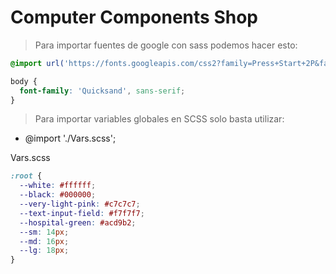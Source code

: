 # Computer Components Shop

> Para importar fuentes de google con sass podemos hacer esto:

```scss
@import url('https://fonts.googleapis.com/css2?family=Press+Start+2P&family=Quicksand:wght@300;400;500;600;700&display=swap');

body {
  font-family: 'Quicksand', sans-serif;
}
```

> Para importar variables globales en SCSS solo basta utilizar:

- @import './Vars.scss';

Vars.scss

```scss
:root {
  --white: #ffffff;
  --black: #000000;
  --very-light-pink: #c7c7c7;
  --text-input-field: #f7f7f7;
  --hospital-green: #acd9b2;
  --sm: 14px;
  --md: 16px;
  --lg: 18px;
}
```
